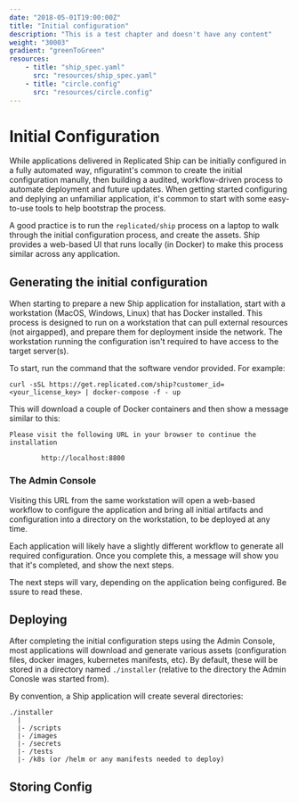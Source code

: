 ```yaml
---
date: "2018-05-01T19:00:00Z"
title: "Initial configuration"
description: "This is a test chapter and doesn't have any content"
weight: "30003"
gradient: "greenToGreen"
resources: 
    - title: "ship_spec.yaml"
      src: "resources/ship_spec.yaml"
    - title: "circle.config"
      src: "resources/circle.config"
---
```


# Initial Configuration

While applications delivered in Replicated Ship can be initially configured in a fully automated way, nfiguratint's common to create the initial configuration manully, then building a audited, workflow-driven process to automate deployment and future updates. When getting started configuring and deplying an unfamiliar application, it's common to start with some easy-to-use tools to help bootstrap the process.

A good practice is to run the `replicated/ship` process on a laptop to walk through the initial configuration process, and create the assets. Ship provides a web-based UI that runs locally (in Docker) to make this process similar across any application.

## Generating the initial configuration

When starting to prepare a new Ship application for installation, start with a workstation (MacOS, Windows, Linux) that has Docker installed. This process is designed to run on a workstation that can pull external resources (not airgapped), and prepare them for deployment inside the network. The workstation running the configuration isn't required to have access to the target server(s).

To start, run the command that the software vendor provided. For example:

```shell
curl -sSL https://get.replicated.com/ship?customer_id=<your_license_key> | docker-compose -f - up
```

This will download a couple of Docker containers and then show a message similar to this:

```shell
Please visit the following URL in your browser to continue the installation

        http://localhost:8800

```

### The Admin Console

Visiting this URL from the same workstation will open a web-based workflow to configure the application and bring all initial artifacts and configuration into a directory on the workstation, to be deployed at any time.

Each application will likely have a slightly different workflow to generate all required configuration. Once you complete this, a message will show you that it's completed, and show the next steps.

The next steps will vary, depending on the application being configured. Be ssure to read these.

## Deploying

After completing the initial configuration steps using the Admin Console, most applications will download and generate various assets (configuration files, docker images, kubernetes manifests, etc). By default, these will be stored in a directory named `./installer` (relative to the directory the Admin Conosle was started from).

By convention, a Ship application will create several directories:

```
./installer
  |
  |- /scripts
  |- /images
  |- /secrets
  |- /tests
  |- /k8s (or /helm or any manifests needed to deploy)

```

## Storing Config